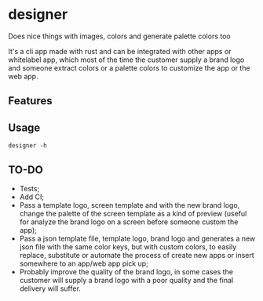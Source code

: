 # designer

Does nice things with images, colors and generate palette colors too

It's a cli app made with rust and can be integrated with other apps or whitelabel app, which most of the time the customer supply a brand logo and someone extract colors or a palette colors to customize the app or the web app.

## Features

## Usage

```
designer -h
```

## TO-DO

- Tests;
- Add CI;
- Pass a template logo, screen template and with the new brand logo, change the palette of the screen template as a kind of preview (useful for analyze the brand logo on a screen before someone custom the app);
- Pass a json template file, template logo, brand logo and generates a new json file with the same color keys, but with custom colors, to easily replace, substitute or automate the process of create new apps or insert somewhere to an app/web app pick up;
- Probably improve the quality of the brand logo, in some cases the customer will supply a brand logo with a poor quality and the final delivery will suffer.
